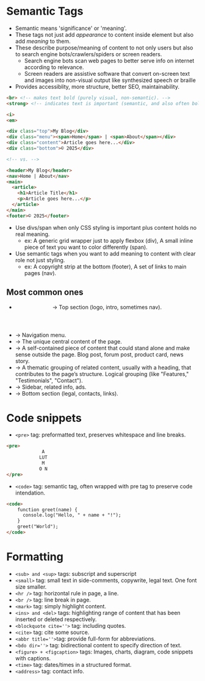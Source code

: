 # Semantic Tags
- Semantic means 'significance' or 'meaning'.
- These tags not just add _appearance_ to content inside element but also add _meaning_ to them.
- These describe purpose/meaning of content to not only users but also to search engine bots/crawlers/spiders or screen readers.
    - Search engine bots scan web pages to better serve info on internet according to relevance.
    - Screen readers are assistive software that convert on-screen text and images into non-visual output like synthesized speech or braille
- Provides accessiblity, more structure, better SEO, maintainability.
```html
<br> <!-- makes text bold (purely visual, non-semantic). -->
<strong> <!-- indicates text is important (semantic, and also often bold by default). -->

<i>
<em>
```
```html
<div class="top">My Blog</div>
<div class="menu"><span>Home</span> | <span>About</span></div>
<div class="content">Article goes here...</div>
<div class="bottom">© 2025</div>

<!-- vs. -->

<header>My Blog</header>
<nav>Home | About</nav>
<main>
  <article>
    <h1>Article Title</h1>
    <p>Article goes here...</p>
  </article>
</main>
<footer>© 2025</footer>
```
- Use divs/span when only CSS styling is important plus content holds no real meaning.
    - ex: A generic grid wrapper just to apply flexbox (div), A small inline piece of text you want to color differently (span).
- Use semantic tags when you want to add meaning to content with clear role not just styling.
    - ex: A copyright strip at the bottom (footer), A set of links to main pages (nav).

## Most common ones
- <header> -> Top section (logo, intro, sometimes nav).
- <nav> -> Navigation menu.
- <main> -> The unique central content of the page.
- <article> -> A self-contained piece of content that could stand alone and make sense outside the page. Blog post, forum post, product card, news story.
- <section> -> A thematic grouping of related content, usually with a heading, that contributes to the page’s structure. Logical grouping (like "Features," "Testimonials", "Contact").
- <aside> -> Sidebar, related info, ads.
- <footer> -> Bottom section (legal, contacts, links).

# Code snippets
- `<pre>` tag: preformatted text, preserves whitespace and line breaks. 
```html
<pre>
             A
            LUT
             M
            O N
</pre>
```
- `<code>` tag: semantic tag, often wrapped with pre tag to preserve code intendation.
```html
<code>
    function greet(name) {
      console.log("Hello, " + name + "!");
    }
    greet("World");
</code>
```

# Formatting
- `<sub> and <sup>` tags: subscript and superscript
- `<small>` tag: small text in side-comments, copywrite, legal text. One font size smaller.
- `<hr />` tag: horizontal rule in page, a line.
- `<br />` tag: line break in page.
- `<mark>` tag: simply highlight content.
- `<ins> and <del>` tags: highlighting range of content that has been inserted or deleted respectively.
- `<blockquote cite=''>` tag: including quotes.
- `<cite>` tag: cite some source.
- `<abbr title=''>`tag: provide full-form for abbreviations.
- `<bdo dir=''>` tag: bidirectional content to specify direction of text.
- `<figure> + <figcaption>` tags: Images, charts, diagram, code snippets with captions.
- `<time>` tag: dates/times in a structured format.
- `<address>` tag: contact info.
